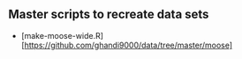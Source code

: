 ## Master scripts to recreate data sets

* [make-moose-wide.R][https://github.com/ghandi9000/data/tree/master/moose]
